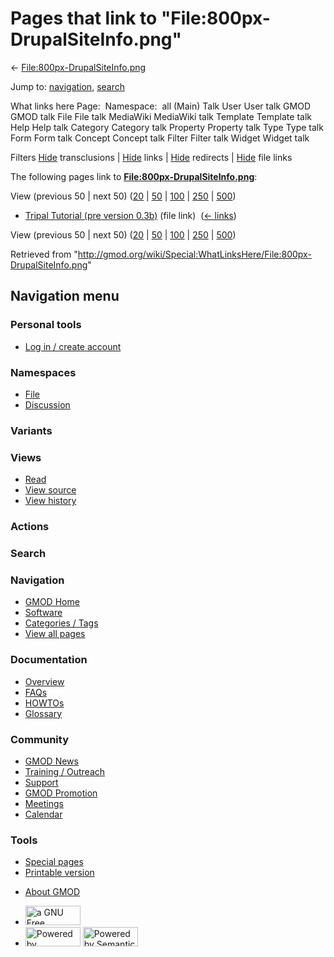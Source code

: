 <div id="mw-page-base" class="noprint">

</div>

<div id="mw-head-base" class="noprint">

</div>

<div id="content" class="mw-body" role="main">

<span id="top"></span>

<div id="mw-js-message" style="display:none;">

</div>



# <span dir="auto">Pages that link to "File:800px-DrupalSiteInfo.png"</span>

<div id="bodyContent">

<div id="contentSub">

←
[File:800px-DrupalSiteInfo.png](/wiki/File:800px-DrupalSiteInfo.png "File:800px-DrupalSiteInfo.png")

</div>

<div id="jump-to-nav" class="mw-jump">

Jump to: [navigation](#mw-navigation), [search](#p-search)

</div>

<div id="mw-content-text">

What links here Page:  Namespace:  all (Main) Talk User User talk GMOD
GMOD talk File File talk MediaWiki MediaWiki talk Template Template talk
Help Help talk Category Category talk Property Property talk Type Type
talk Form Form talk Concept Concept talk Filter Filter talk Widget
Widget talk

Filters
[Hide](/mediawiki/index.php?title=Special:WhatLinksHere/File:800px-DrupalSiteInfo.png&hidetrans=1 "Special:WhatLinksHere/File:800px-DrupalSiteInfo.png")
transclusions \|
[Hide](/mediawiki/index.php?title=Special:WhatLinksHere/File:800px-DrupalSiteInfo.png&hidelinks=1 "Special:WhatLinksHere/File:800px-DrupalSiteInfo.png")
links \|
[Hide](/mediawiki/index.php?title=Special:WhatLinksHere/File:800px-DrupalSiteInfo.png&hideredirs=1 "Special:WhatLinksHere/File:800px-DrupalSiteInfo.png")
redirects \|
[Hide](/mediawiki/index.php?title=Special:WhatLinksHere/File:800px-DrupalSiteInfo.png&hideimages=1 "Special:WhatLinksHere/File:800px-DrupalSiteInfo.png")
file links

The following pages link to
**[File:800px-DrupalSiteInfo.png](/wiki/File:800px-DrupalSiteInfo.png "File:800px-DrupalSiteInfo.png")**:

View (previous 50 \| next 50)
([20](/mediawiki/index.php?title=Special:WhatLinksHere/File:800px-DrupalSiteInfo.png&limit=20 "Special:WhatLinksHere/File:800px-DrupalSiteInfo.png")
\|
[50](/mediawiki/index.php?title=Special:WhatLinksHere/File:800px-DrupalSiteInfo.png&limit=50 "Special:WhatLinksHere/File:800px-DrupalSiteInfo.png")
\|
[100](/mediawiki/index.php?title=Special:WhatLinksHere/File:800px-DrupalSiteInfo.png&limit=100 "Special:WhatLinksHere/File:800px-DrupalSiteInfo.png")
\|
[250](/mediawiki/index.php?title=Special:WhatLinksHere/File:800px-DrupalSiteInfo.png&limit=250 "Special:WhatLinksHere/File:800px-DrupalSiteInfo.png")
\|
[500](/mediawiki/index.php?title=Special:WhatLinksHere/File:800px-DrupalSiteInfo.png&limit=500 "Special:WhatLinksHere/File:800px-DrupalSiteInfo.png"))

- [Tripal Tutorial (pre version
  0.3b)](/wiki/Tripal_Tutorial_(pre_version_0.3b) "Tripal Tutorial (pre version 0.3b)")
  (file link) ‎ <span class="mw-whatlinkshere-tools">([←
  links](/mediawiki/index.php?title=Special:WhatLinksHere&target=Tripal+Tutorial+%28pre+version+0.3b%29 "Special:WhatLinksHere"))</span>

View (previous 50 \| next 50)
([20](/mediawiki/index.php?title=Special:WhatLinksHere/File:800px-DrupalSiteInfo.png&limit=20 "Special:WhatLinksHere/File:800px-DrupalSiteInfo.png")
\|
[50](/mediawiki/index.php?title=Special:WhatLinksHere/File:800px-DrupalSiteInfo.png&limit=50 "Special:WhatLinksHere/File:800px-DrupalSiteInfo.png")
\|
[100](/mediawiki/index.php?title=Special:WhatLinksHere/File:800px-DrupalSiteInfo.png&limit=100 "Special:WhatLinksHere/File:800px-DrupalSiteInfo.png")
\|
[250](/mediawiki/index.php?title=Special:WhatLinksHere/File:800px-DrupalSiteInfo.png&limit=250 "Special:WhatLinksHere/File:800px-DrupalSiteInfo.png")
\|
[500](/mediawiki/index.php?title=Special:WhatLinksHere/File:800px-DrupalSiteInfo.png&limit=500 "Special:WhatLinksHere/File:800px-DrupalSiteInfo.png"))

</div>

<div class="printfooter">

Retrieved from
"<http://gmod.org/wiki/Special:WhatLinksHere/File:800px-DrupalSiteInfo.png>"

</div>

<div id="catlinks" class="catlinks catlinks-allhidden">

</div>

<div class="visualClear">

</div>

</div>

</div>

<div id="mw-navigation">

## Navigation menu

<div id="mw-head">

<div id="p-personal" role="navigation"
aria-labelledby="p-personal-label">

### Personal tools

- <span id="pt-login"><a
  href="/mediawiki/index.php?title=Special:UserLogin&amp;returnto=Special%3AWhatLinksHere%2FFile%3A800px-DrupalSiteInfo.png"
  accesskey="o"
  title="You are encouraged to log in; however, it is not mandatory [o]">Log
  in / create account</a></span>

</div>

<div id="left-navigation">

<div id="p-namespaces" class="vectorTabs" role="navigation"
aria-labelledby="p-namespaces-label">

### Namespaces

- <span id="ca-nstab-image"><a href="/wiki/File:800px-DrupalSiteInfo.png" accesskey="c"
  title="View the file page [c]">File</a></span>
- <span id="ca-talk"><a
  href="/mediawiki/index.php?title=File_talk:800px-DrupalSiteInfo.png&amp;action=edit&amp;redlink=1"
  accesskey="t"
  title="Discussion about the content page [t]">Discussion</a></span>

</div>

<div id="p-variants" class="vectorMenu emptyPortlet" role="navigation"
aria-labelledby="p-variants-label">

### 

### Variants[](#)

<div class="menu">

</div>

</div>

</div>

<div id="right-navigation">

<div id="p-views" class="vectorTabs" role="navigation"
aria-labelledby="p-views-label">

### Views

- <span id="ca-view">[Read](/wiki/File:800px-DrupalSiteInfo.png)</span>
- <span id="ca-viewsource"><a
  href="/mediawiki/index.php?title=File:800px-DrupalSiteInfo.png&amp;action=edit"
  accesskey="e" title="This page is protected.
  You can view its source [e]">View source</a></span>
- <span id="ca-history"><a
  href="/mediawiki/index.php?title=File:800px-DrupalSiteInfo.png&amp;action=history"
  accesskey="h" title="Past revisions of this page [h]">View history</a></span>

</div>

<div id="p-cactions" class="vectorMenu emptyPortlet" role="navigation"
aria-labelledby="p-cactions-label">

### Actions[](#)

<div class="menu">

</div>

</div>

<div id="p-search" role="search">

### Search

<div id="simpleSearch">

</div>

</div>

</div>

</div>

<div id="mw-panel">

<div id="p-logo" role="banner">

<a href="/wiki/Main_Page"
style="background-image: url(http://gmod.org/images/GMOD-cogs.png);"
title="Visit the main page"></a>

</div>

<div id="p-Navigation" class="portal" role="navigation"
aria-labelledby="p-Navigation-label">

### Navigation

<div class="body">

- <span id="n-GMOD-Home">[GMOD Home](/wiki/Main_Page)</span>
- <span id="n-Software">[Software](/wiki/GMOD_Components)</span>
- <span id="n-Categories-.2F-Tags">[Categories /
  Tags](/wiki/Categories)</span>
- <span id="n-View-all-pages">[View all
  pages](/wiki/Special:AllPages)</span>

</div>

</div>

<div id="p-Documentation" class="portal" role="navigation"
aria-labelledby="p-Documentation-label">

### Documentation

<div class="body">

- <span id="n-Overview">[Overview](/wiki/Overview)</span>
- <span id="n-FAQs">[FAQs](/wiki/Category:FAQ)</span>
- <span id="n-HOWTOs">[HOWTOs](/wiki/Category:HOWTO)</span>
- <span id="n-Glossary">[Glossary](/wiki/Glossary)</span>

</div>

</div>

<div id="p-Community" class="portal" role="navigation"
aria-labelledby="p-Community-label">

### Community

<div class="body">

- <span id="n-GMOD-News">[GMOD News](/wiki/GMOD_News)</span>
- <span id="n-Training-.2F-Outreach">[Training /
  Outreach](/wiki/Training_and_Outreach)</span>
- <span id="n-Support">[Support](/wiki/Support)</span>
- <span id="n-GMOD-Promotion">[GMOD
  Promotion](/wiki/GMOD_Promotion)</span>
- <span id="n-Meetings">[Meetings](/wiki/Meetings)</span>
- <span id="n-Calendar">[Calendar](/wiki/Calendar)</span>

</div>

</div>

<div id="p-tb" class="portal" role="navigation"
aria-labelledby="p-tb-label">

### Tools

<div class="body">

- <span id="t-specialpages"><a href="/wiki/Special:SpecialPages" accesskey="q"
  title="A list of all special pages [q]">Special pages</a></span>
- <span id="t-print"><a
  href="/mediawiki/index.php?title=Special:WhatLinksHere/File:800px-DrupalSiteInfo.png&amp;printable=yes"
  rel="alternate" accesskey="p"
  title="Printable version of this page [p]">Printable version</a></span>

</div>

</div>

</div>

</div>

<div id="footer" role="contentinfo">

- <span id="footer-places-about">[About
  GMOD](/wiki/GMOD:About "GMOD:About")</span>

<!-- -->

- <span id="footer-copyrightico">[<img src="http://www.gnu.org/graphics/gfdl-logo-small.png" width="88"
  height="31" alt="a GNU Free Documentation License" />](http://www.gnu.org/licenses/fdl-1.3.html)</span>
- <span id="footer-poweredbyico">[<img src="/mediawiki/skins/common/images/poweredby_mediawiki_88x31.png"
  width="88" height="31" alt="Powered by MediaWiki" />](//www.mediawiki.org/)
  [<img
  src="/mediawiki/extensions/SemanticMediaWiki/includes/../resources/images/smw_button.png"
  width="88" height="31" alt="Powered by Semantic MediaWiki" />](https://www.semantic-mediawiki.org/wiki/Semantic_MediaWiki)</span>

<div style="clear:both">

</div>

</div>
